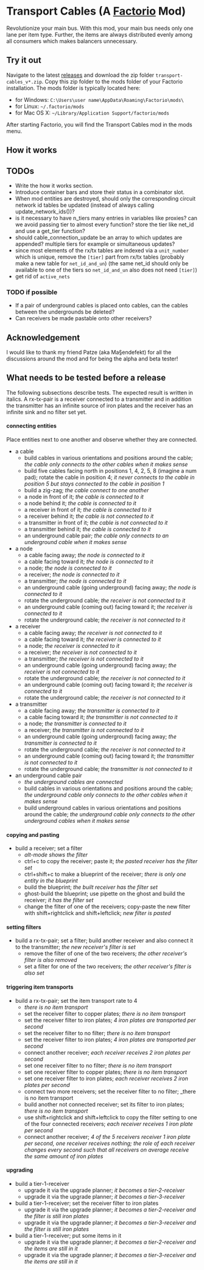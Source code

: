 # Transport Cables (A [Factorio](https://www.factorio.com/) Mod)

Revolutionize your main bus.
With this mod, your main bus needs only one lane per item type.
Further, the items are always distributed evenly among all consumers
which makes balancers unnecessary.

## Try it out

Navigate to the latest [releases](https://github.com/michael-koller-91/transport-cables/releases)
and download the zip folder `transport-cables_v*.zip`.
Copy this zip folder to the mods folder of your Factorio installation.
The mods folder is typically located here:
* for Windows: `C:\Users\user name\AppData\Roaming\Factorio\mods\`
* for Linux: `~/.factorio/mods`
* for Mac OS X: `~/Library/Application Support/factorio/mods`

After starting Factorio, you will find the Transport Cables mod in the mods menu.

## How it works

## TODOs

* Write the how it works section.
* Introduce container bars and store their status in a combinator slot.
* When mod entities are destroyed, should only the corresponding circuit network id tables be updated (instead of always calling update_network_ids())?
* is it necessary to have n_tiers many entries in variables like proxies? can we avoid passing tier to almost every function? store the tier like net_id and use a get_tier function?
* should cable_connection_update be an array to which updates are appended? multiple tiers for example or simultaneous updates?
* since most elements of the rx/tx tables are indexed via a `unit_number` which is unique, remove the `[tier]` part from rx/tx tables
(probably make a new table for `net_id_and_un`)
(the same net_id should only be available to one of the tiers so `net_id_and_un` also does not need `[tier]`)
* get rid of `active_nets`

### TODO if possible
* If a pair of underground cables is placed onto cables, can the cables between the undergrounds be deleted?
* Can receivers be made pastable onto other receivers?

## Acknowledgement

I would like to thank my friend Patze (aka Ma§endefekt) for all the discussions around the mod
and for being the alpha and beta tester!

## What needs to be tested before a release

The following subsections describe tests.
The expected result is written in italics.
A rx-tx-pair is a receiver connected to a transmitter and in addition the transmitter has an infinite source of iron plates
and the receiver has an infinite sink and no filter set yet.

#### connecting entities
Place entities next to one another and observe whether they are connected.

* a cable
    * build cables in various orientations and positions around the cable; _the cable only connects to the other cables when it makes sense_
    * build five cables facing north in positions 1, 4, 2, 5, 8 (imagine a num pad); rotate the cable in position 4; _it never connects to the cable in position 5 but stays connected to the cable in position 1_
    * build a zig-zag; _the cable connect to one another_
    * a node in front of it; _the cable is connected to it_
    * a node behind it; _the cable is connected to it_
    * a receiver in front of it; _the cable is connected to it_
    * a receiver behind it; _the cable is not connected to it_
    * a transmitter in front of it; _the cable is not connected to it_
    * a transmitter behind it; _the cable is connected to it_
    * an underground cable pair; _the cable only connects to an underground cable when it makes sense_
* a node
    * a cable facing away; _the node is connected to it_
    * a cable facing toward it; _the node is connected to it_
    * a node; _the node is connected to it_
    * a receiver; _the node is connected to it_
    * a transmitter; _the node is connected to it_
    * an underground cable (going underground) facing away; _the node is connected to it_
    * rotate the underground cable; _the receiver is not connected to it_
    * an underground cable (coming out) facing toward it; _the receiver is connected to it_
    * rotate the underground cable; _the receiver is not connected to it_
* a receiver
    * a cable facing away; _the receiver is not connected to it_
    * a cable facing toward it; _the receiver is connected to it_
    * a node; _the receiver is connected to it_
    * a receiver; _the receiver is not connected to it_
    * a transmitter; _the receiver is not connected to it_
    * an underground cable (going underground) facing away; _the receiver is not connected to it_
    * rotate the underground cable; _the receiver is not connected to it_
    * an underground cable (coming out) facing toward it; _the receiver is connected to it_
    * rotate the underground cable; _the receiver is not connected to it_
* a transmitter
    * a cable facing away; _the transmitter is connected to it_
    * a cable facing toward it; _the transmitter is not connected to it_
    * a node; _the transmitter is connected to it_
    * a receiver; _the transmitter is not connected to it_
    * an underground cable (going underground) facing away; _the transmitter is connected to it_
    * rotate the underground cable; _the receiver is not connected to it_
    * an underground cable (coming out) facing toward it; _the transmitter is not connected to it_
    * rotate the underground cable; _the transmitter is not connected to it_
* an underground cable pair
    * _the underground cables are connected_
    * build cables in various orientations and positions around the cable; _the underground cable only connects to the other cables when it makes sense_
    * build underground cables in various orientations and positions around the cable; _the underground cable only connects to the other underground cables when it makes sense_

#### copying and pasting
* build a receiver; set a filter
    * _alt-mode shows the filter_
    * ctrl+c to copy the receiver; paste it; _the pasted receiver has the filter set_
    * ctrl+shift+c to make a blueprint of the receiver; _there is only one entity in the blueprint_
    * build the blueprint; _the built receiver has the filter set_
    * ghost-build the blueprint; use pipette on the ghost and build the receiver; _it has the filter set_
    * change the filter of one of the receivers; copy-paste the new filter with shift+rightclick and shift+leftclick; _new filter is pasted_

#### setting filters
* build a rx-tx-pair; set a filter; build another receiver and also connect it to the transmitter; _the new receiver's filter is set_
    * remove the filter of one of the two receivers; _the other receiver's filter is also removed_
    * set a filter for one of the two receivers; _the other receiver's filter is also set_

#### triggering item transports
* build a rx-tx-pair; set the item transport rate to 4
    * _there is no item transport_
    * set the receiver filter to copper plates; _there is no item transport_
    * set the receiver filter to iron plates; _4 iron plates are transported per second_
    * set the receiver filter to no filter; _there is no item transport_
    * set the receiver filter to iron plates; _4 iron plates are transported per second_
    * connect another receiver; _each receiver receives 2 iron plates per second_
    * set one receiver filter to no filter; _there is no item transport_
    * set one receiver filter to copper plates; _there is no item transport_
    * set one receiver filter to iron plates; _each receiver receives 2 iron plates per second_
    * connect two more receivers; set the receiver filter to no filter; _there is no item transport
    * build another not connected receiver; set its filter to iron plates; _there is no item transport_
    * use shift+rightclick and shift+leftclick to copy the filter setting to one of the four connected receivers; _each receiver receives 1 iron plate per second_
    * connect another receiver; _4 of the 5 receivers receiver 1 iron plate per second, one receiver receives nothing; the role of each receiver changes every second such that all receivers on average receive the same amount of iron plates_

#### upgrading
* build a tier-1-receiver
    * upgrade it via the upgrade planner; _it becomes a tier-2-receiver_
    * upgrade it via the upgrade planner; _it becomes a tier-3-receiver_
* build a tier-1-receiver; set the receiver filter to iron plates
    * upgrade it via the upgrade planner; _it becomes a tier-2-receiver and the filter is still iron plates_
    * upgrade it via the upgrade planner; _it becomes a tier-3-receiver and the filter is still iron plates_
* build a tier-1-receiver; put some items in it
    * upgrade it via the upgrade planner; _it becomes a tier-2-receiver and the items are still in it_
    * upgrade it via the upgrade planner; _it becomes a tier-3-receiver and the items are still in it_
